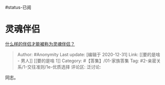 #status-已阅 
# 灵魂伴侣
[什么样的伴侣才能被称为灵魂伴侣？](https://www.zhihu.com/question/308612334/answer/1653879758)

> Author: #Anonymity
> Last update: [编辑于 2020-12-31]
> Link:  [[要的是啥 - 男人]] [[要的是啥 1]]
> Category: #【答集】/01-家族答集
> Tag: #2-亲密关系/1-交往准则/1e-优质选择
> 评论区:
> 泛讨论:

同志。
